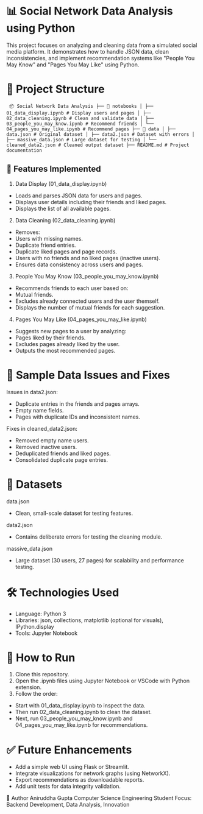 # 📊 Social Network Data Analysis using Python
This project focuses on analyzing and cleaning data from a simulated social media platform. It demonstrates how to handle JSON data, clean inconsistencies, and implement recommendation systems like "People You May Know" and "Pages You May Like" using Python.

# 📁 Project Structure
<pre><code> 📦 Social Network Data Analysis ├── 📁 notebooks │ ├── 01_data_display.ipynb # Display users and pages │ ├── 02_data_cleaning.ipynb # Clean and validate data │ ├── 03_people_you_may_know.ipynb # Recommend friends │ └── 04_pages_you_may_like.ipynb # Recommend pages ├── 📁 data │ ├── data.json # Original dataset │ ├── data2.json # Dataset with errors │ ├── massive_data.json # Large dataset for testing │ └── cleaned_data2.json # Cleaned output dataset ├── README.md # Project documentation </code></pre>

## 🧠 Features Implemented

1. Data Display (01_data_display.ipynb)
 - Loads and parses JSON data for users and pages.
 - Displays user details including their friends and liked pages.
 - Displays the list of all available pages.

2. Data Cleaning (02_data_cleaning.ipynb)
- Removes:
 - Users with missing names.
 - Duplicate friend entries.
 - Duplicate liked pages and page records.
 - Users with no friends and no liked pages (inactive users).
- Ensures data consistency across users and pages.

3. People You May Know (03_people_you_may_know.ipynb)
- Recommends friends to each user based on:
 - Mutual friends.
 - Excludes already connected users and the user themself.
 - Displays the number of mutual friends for each suggestion.

4. Pages You May Like (04_pages_you_may_like.ipynb)
- Suggests new pages to a user by analyzing:
 - Pages liked by their friends.
 - Excludes pages already liked by the user.
 - Outputs the most recommended pages.

# 🧹 Sample Data Issues and Fixes
Issues in data2.json:
- Duplicate entries in the friends and pages arrays.
- Empty name fields.
- Pages with duplicate IDs and inconsistent names.

Fixes in cleaned_data2.json:
- Removed empty name users.
- Removed inactive users.
- Deduplicated friends and liked pages.
- Consolidated duplicate page entries.

# 🧪 Datasets
data.json
- Clean, small-scale dataset for testing features.

data2.json
- Contains deliberate errors for testing the cleaning module.

massive_data.json
- Large dataset (30 users, 27 pages) for scalability and performance testing.

# 🛠 Technologies Used
- Language: Python 3
- Libraries: json, collections, matplotlib (optional for visuals), IPython.display
- Tools: Jupyter Notebook

# 📌 How to Run
1. Clone this repository.
2. Open the .ipynb files using Jupyter Notebook or VSCode with Python extension.
3. Follow the order:
 - Start with 01_data_display.ipynb to inspect the data.
 - Then run 02_data_cleaning.ipynb to clean the dataset.
 - Next, run 03_people_you_may_know.ipynb and 04_pages_you_may_like.ipynb for recommendations.

# ✅ Future Enhancements
- Add a simple web UI using Flask or Streamlit.
- Integrate visualizations for network graphs (using NetworkX).
- Export recommendations as downloadable reports.
- Add unit tests for data integrity validation.

👤 Author
Aniruddha Gupta
Computer Science Engineering Student
Focus: Backend Development, Data Analysis, Innovation
